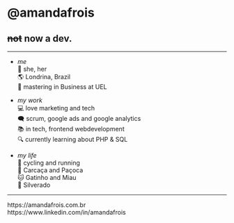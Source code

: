 # @amandafrois 
<h2><s>not</s> now a dev. </h2>

<hr>

-  _me_<br>
:woman: she, her <br>
:earth_americas: Londrina, Brazil<br>
:office: mastering in Business at UEL<br>

- _my work_<br>
:computer: love marketing and tech<br>
:left_speech_bubble: scrum, google ads and google analytics<br>
:books: in tech, frontend webdevelopment <br>
:mag: currently learning about PHP & SQL <br>

- _my life_<br>
:mountain_bicyclist: cycling and running<br>
:dog: Carcaça and Paçoca<br>
:cat: Gatinho and Miau<br>
:horse: Silverado<br>

<hr>
https://amandafrois.com.br <br>
https://www.linkedin.com/in/amandafrois
